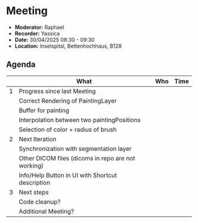 
# Meeting

- **Moderator:** Raphael
- **Recorder:** Yassica
- **Date:** 30/04/2025 08:30 - 09:30
- **Location:** Inselspital, Bettenhochhaus, B128

## Agenda

|  | What | Who | Time |
| --- | ---- | --- | ---- |
| 1 | Progress since last Meeting |  |  |  |
|  | Correct Rendering of PaintingLayer |  |  |
|  | Buffer for painting |  |  |
|  | Interpolation between two paintingPositions |  |  |
|  | Selection of color + radius of brush |  |  |
| 2 | Next Iteration |  |  |
|  | Synchronization with segmentation layer |  |  |
|  | Other DICOM files (dicoms in repo are not working) |  |  |
|  | Info/Help Button in UI with Shortcut description |  |  |
| 3 | Next steps |  |  |
|  | Code cleanup? |  |  |
|  | Additional Meeting? |  |  |
